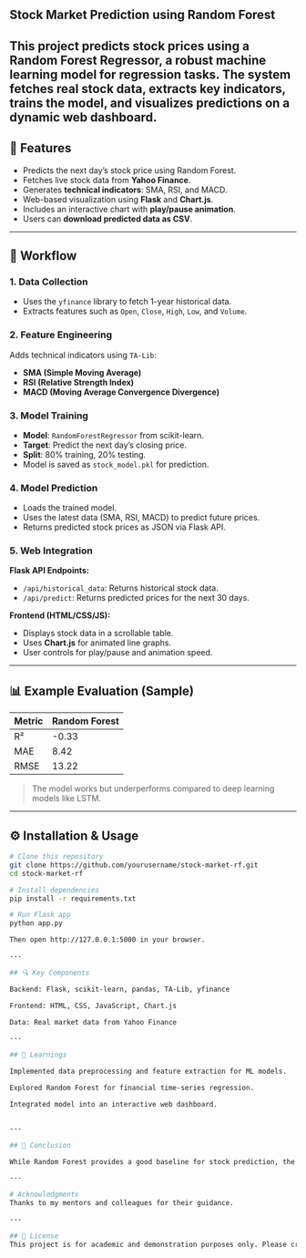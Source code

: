 ## Stock Market Prediction using Random Forest
This project predicts stock prices using a **Random Forest Regressor**, a robust machine learning model for regression tasks. The system fetches real stock data, extracts key indicators, trains the model, and visualizes predictions on a dynamic web dashboard.
---

## 🚀 Features
- Predicts the next day’s stock price using Random Forest.
- Fetches live stock data from **Yahoo Finance**.
- Generates **technical indicators**: SMA, RSI, and MACD.
- Web-based visualization using **Flask** and **Chart.js**.
- Includes an interactive chart with **play/pause animation**.
- Users can **download predicted data as CSV**.

---
## 🧩 Workflow

### 1. Data Collection
- Uses the `yfinance` library to fetch 1-year historical data.
- Extracts features such as `Open`, `Close`, `High`, `Low`, and `Volume`.

### 2. Feature Engineering
Adds technical indicators using `TA-Lib`:
- **SMA (Simple Moving Average)**
- **RSI (Relative Strength Index)**
- **MACD (Moving Average Convergence Divergence)**

### 3. Model Training
- **Model**: `RandomForestRegressor` from scikit-learn.
- **Target**: Predict the next day’s closing price.
- **Split**: 80% training, 20% testing.
- Model is saved as `stock_model.pkl` for prediction.

### 4. Model Prediction
- Loads the trained model.
- Uses the latest data (SMA, RSI, MACD) to predict future prices.
- Returns predicted stock prices as JSON via Flask API.

### 5. Web Integration
**Flask API Endpoints:**
- `/api/historical_data`: Returns historical stock data.
- `/api/predict`: Returns predicted prices for the next 30 days.

**Frontend (HTML/CSS/JS):**
- Displays stock data in a scrollable table.
- Uses **Chart.js** for animated line graphs.
- User controls for play/pause and animation speed.

---

## 📊 Example Evaluation (Sample)
| Metric | Random Forest |
|--------|----------------|
| R² | -0.33 |
| MAE | 8.42 |
| RMSE | 13.22 |

> The model works but underperforms compared to deep learning models like LSTM.

---

## ⚙️ Installation & Usage
```bash
# Clone this repository
git clone https://github.com/yourusername/stock-market-rf.git
cd stock-market-rf

# Install dependencies
pip install -r requirements.txt

# Run Flask app
python app.py

Then open http://127.0.0.1:5000 in your browser.

---

## 🔍 Key Components

Backend: Flask, scikit-learn, pandas, TA-Lib, yfinance

Frontend: HTML, CSS, JavaScript, Chart.js

Data: Real market data from Yahoo Finance

---

## 🧠 Learnings

Implemented data preprocessing and feature extraction for ML models.

Explored Random Forest for financial time-series regression.

Integrated model into an interactive web dashboard.


---

## 🏁 Conclusion

While Random Forest provides a good baseline for stock prediction, the results show that LSTM networks outperform traditional ML models in capturing time-dependent financial patterns. This project serves as a solid introduction to end-to-end stock market prediction and visualization.

---

# Acknowledgments
Thanks to my mentors and colleagues for their guidance.

---

## 📄 License
This project is for academic and demonstration purposes only. Please credit the authors if reused or modified.
